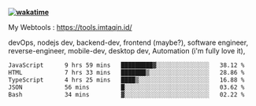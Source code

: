 **[![wakatime](https://wakatime.com/badge/user/87646243-158a-4241-a3cb-668e1fa2dbb8.svg)](https://wakatime.com/@87646243-158a-4241-a3cb-668e1fa2dbb8?style=plastic)**


My Webtools : https://tools.imtaqin.id/


devOps, nodejs dev, backend-dev, frontend (maybe?), software engineer, reverse-engineer, mobile-dev, desktop dev, Automation (i'm fully love it), 

<!--START_SECTION:waka-->

```txt
JavaScript      9 hrs 59 mins   █████████▓░░░░░░░░░░░░░░░   38.12 %
HTML            7 hrs 33 mins   ███████▒░░░░░░░░░░░░░░░░░   28.86 %
TypeScript      4 hrs 25 mins   ████▒░░░░░░░░░░░░░░░░░░░░   16.88 %
JSON            56 mins         █░░░░░░░░░░░░░░░░░░░░░░░░   03.62 %
Bash            34 mins         ▓░░░░░░░░░░░░░░░░░░░░░░░░   02.22 %
```

<!--END_SECTION:waka-->
